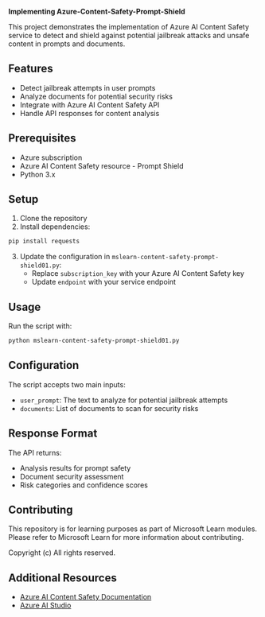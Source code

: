 **Implementing Azure-Content-Safety-Prompt-Shield**

This project demonstrates the implementation of Azure AI Content Safety service to detect and shield against potential jailbreak attacks and unsafe content in prompts and documents.

## Features

- Detect jailbreak attempts in user prompts
- Analyze documents for potential security risks
- Integrate with Azure AI Content Safety API
- Handle API responses for content analysis

## Prerequisites

- Azure subscription
- Azure AI Content Safety resource - Prompt Shield
- Python 3.x

## Setup

1. Clone the repository
2. Install dependencies:
```bash
pip install requests
```
3. Update the configuration in `mslearn-content-safety-prompt-shield01.py`:
   - Replace `subscription_key` with your Azure AI Content Safety key
   - Update `endpoint` with your service endpoint

## Usage

Run the script with:
```bash
python mslearn-content-safety-prompt-shield01.py
```

## Configuration

The script accepts two main inputs:
- `user_prompt`: The text to analyze for potential jailbreak attempts
- `documents`: List of documents to scan for security risks

## Response Format

The API returns:
- Analysis results for prompt safety
- Document security assessment
- Risk categories and confidence scores

## Contributing

This repository is for learning purposes as part of Microsoft Learn modules. Please refer to Microsoft Learn for more information about contributing.

Copyright (c) All rights reserved.

## Additional Resources

- [Azure AI Content Safety Documentation](https://learn.microsoft.com/azure/ai-services/content-safety/)
- [Azure AI Studio](https://oai.azure.com/portal)
